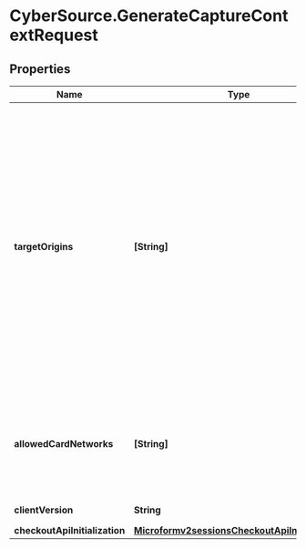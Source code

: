 # CyberSource.GenerateCaptureContextRequest

## Properties
Name | Type | Description | Notes
------------ | ------------- | ------------- | -------------
**targetOrigins** | **[String]** | The [target origin](https://developer.mozilla.org/en-US/docs/Glossary/Origin) of the website on which you will be launching Microform is defined by the scheme (protocol), hostname (domain) and port number (if used).    You must use https://hostname (unless you use http://localhost) Wildcards are NOT supported.  Ensure that subdomains are included. Any valid top-level domain is supported (e.g. .com, .co.uk, .gov.br etc)  Examples:   - https://example.com   - https://subdomain.example.com   - https://example.com:8080<br><br>  If you are embedding within multiple nested iframes you need to specify the origins of all the browser contexts used, for example:    targetOrigins: [     \"https://example.com\",     \"https://basket.example.com\",     \"https://ecom.example.com\"   ]  | [optional] 
**allowedCardNetworks** | **[String]** | The list of card networks you want to use for this Microform transaction.  Microform currently supports the following card networks: - VISA - MAESTRO - MASTERCARD - AMEX - DISCOVER - DINERSCLUB - JCB - CUP - CARTESBANCAIRES - CARNET  | [optional] 
**clientVersion** | **String** | Specify the version of Microform that you want to use.  | [optional] 
**checkoutApiInitialization** | [**Microformv2sessionsCheckoutApiInitialization**](Microformv2sessionsCheckoutApiInitialization.md) |  | [optional] 


